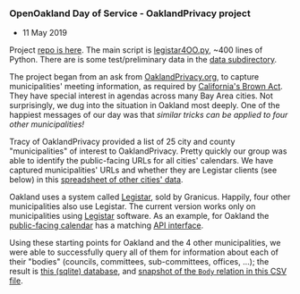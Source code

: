 ### OpenOakland Day of Service - OaklandPrivacy project

* 11 May 2019

Project [repo is here](https://github.com/rbelew/legistar4OO).  The
main script is
[legistar4OO.py](https://github.com/rbelew/legistar4OO/blob/master/src/legistar4OO.py),
~400 lines of Python.  There are is some test/preliminary data in the
[data subdirectory](https://github.com/rbelew/legistar4OO/tree/master/data).

The project began from an ask from
[OaklandPrivacy.org](https://oaklandprivacy.org/), to capture
municipalities' meeting information, as required by
[California's Brown Act](https://en.wikipedia.org/wiki/Brown_Act).
They have special interest in agendas across many Bay Area cities.
Not surprisingly, we dug into the situation in Oakland most deeply.
One of the happiest messages of our day was that *similar tricks can
be applied to four other municipalities!*

Tracy of OaklandPrivacy provided a list of 25 city and county
"municipalities" of interest to OaklandPrivacy.  Pretty quickly our
group was able to identify the public-facing URLs for all cities'
calendars.  We have captured municipalities' URLs and whether they are
Legistar clients (see below) in this
[spreadsheet of other cities' data](https://github.com/rbelew/legistar4OO/blob/master/data/otherCities.csv).

Oakland uses a system called
[Legistar](https://support.granicus.com/s/article/Legistar), sold by
Granicus.  Happily, four other municipalities also use Legistar.  The
current version works only on municipalities using
[Legistar](https://support.granicus.com/s/article/Legistar) software.
As an example, for Oakland the
[public-facing calendar](https://oakland.legistar.com/Calendar.aspx)
has a matching
[API interface](http://webapi.legistar.com/v1/oakland/Bodies).  

Using these starting points for Oakland and the 4 other
municipalities, we were able to successfully query all of them for
information about each of their "bodies" (councils, committees,
sub-committees, offices, ...); the result is
[this (sqlite) database](https://github.com/rbelew/legistar4OO/blob/master/data/legistar_cityBodies.db),
and
[snapshot of the `Body` relation in this CSV file](https://github.com/rbelew/legistar4OO/blob/master/data/bodies.csv).
